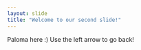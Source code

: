 ```yaml
---
layout: slide
title: "Welcome to our second slide!"
---
```

Paloma here :)
Use the left arrow to go back!
